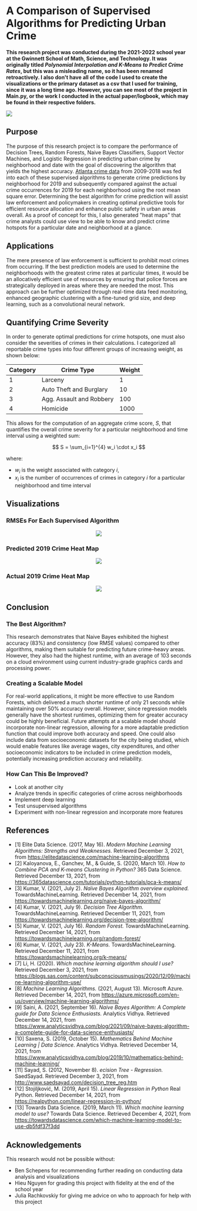 # A Comparison of Supervised Algorithms for Predicting Urban Crime
**This research project was conducted during the 2021-2022 school year at the Gwinnett School of Math, Science, and Technology.  It was originally titled *Polynomial Interpolation and K-Means to Predict Crime Rates*, but this was a misleading name, so it has been renamed retroactively. I also don't have all of the code I used to create the visualizations or the primary dataset as a csv that I used for training, since it was a long time ago. However, you can see most of the project in Main.py, or the work I conducted in the actual paper/logbook, which may be found in their respective folders.**

<img src="img/atlanta.webp">

## Purpose
The purpose of this research project is to compare the performance of Decision Trees, Random Forests, Naive Bayes Classifiers, Support Vector Machines, and Logistic Regression in predicting urban crime by neighborhood and date with the goal of discovering the algorithm that yields the highest accuracy. [Atlanta crime data](https://opendata.atlantapd.org/) from 2009-2018 was fed into each of these supervised algorithms to generate crime predictions by neighborhood for 2019 and subsequently compared against the actual crime occurrences for 2019 for each neighborhood using the root mean square error. Determining the best algorithm for crime prediction will assist law enforcement and policymakers in creating optimal predictive tools for efficient resource allocation and enhance public safety in urban areas overall. As a proof of concept for this, I also generated "heat maps" that crime analysts could use view to be able to know and predict crime hotspots for a particular date and neighborhood at a glance.

## Applications
The mere presence of law enforcement is sufficient to prohibit most crimes from occurring. If the best prediction models are used to determine the neighborhoods with the greatest crime rates at particular times, it would be an allocatively efficient use of resources by ensuring that police forces are strategically deployed in areas where they are needed the most. This approach can be further optimized through real-time data feed monitoring, enhanced geographic clustering with a fine-tuned grid size, and deep learning, such as a convolutional neural network.

## Quantifying Crime Severity
In order to generate optimal predictions for crime hotspots, one must also consider the severities of crimes in their calculations. I categorized all reportable crime types into four different groups of increasing weight, as shown below:

| Category | Crime Type               | Weight |
|----------|--------------------------|--------|
| 1        | Larceny                  | 1      |
| 2        | Auto Theft and Burglary  | 10     |
| 3        | Agg. Assault and Robbery | 100    |
| 4        | Homicide                 | 1000   |

This allows for the computation of an aggregate crime score, $S$, that quantifies the overall crime severity for a particular neighborhood and time interval using a weighted sum:

$$
S = \sum_{i=1}^{4} w_i \cdot x_i
$$

where: 
- $w_i$ is the weight associated with category $i$,
- $x_i$ is the number of occurrences of crimes in category $i$ for a particular neighborhood and time interval 

## Visualizations
### RMSEs For Each Supervised Algorithm
<p align="center">
<img src="https://github.com/anishgoyal1108/A-Comparison-of-Supervised-Algorithms-for-Predicting-Urban-Crime/blob/master/img/root_mean_square_error.png?raw=true" />
</p>

### Predicted 2019 Crime Heat Map
<p align="center">
<img src="https://github.com/anishgoyal1108/A-Comparison-of-Supervised-Algorithms-for-Predicting-Urban-Crime/blob/master/img/2019_predict.png?raw=true" />
</p>

### Actual 2019 Crime Heat Map
<p align="center">
<img src="https://github.com/anishgoyal1108/A-Comparison-of-Supervised-Algorithms-for-Predicting-Urban-Crime/blob/master/img/2019.png?raw=true" />
</p>

## Conclusion
### The Best Algorithm?
This research demonstrates that Naive Bayes exhibited the highest accuracy (83%) and consistency (low RMSE values) compared to other algorithms, making them suitable for predicting future crime-heavy areas. However, they also had the highest runtime, with an average of 103 seconds on a cloud environment using current industry-grade graphics cards and processing power.

### Creating a Scalable Model
For real-world applications, it might be more effective to use Random Forests, which delivered a much shorter runtime of only 21 seconds while maintaining over 50% accuracy overall. However, since regression models generally have the shortest runtimes, optimizing them for greater accuracy could be highly beneficial. Future attempts at a scalable model should incorporate non-linear regression, allowing for a more adaptable prediction function that could improve both accuracy and speed. One could also include data from socioeconomic datasets for the city being studied, which would enable features like average wages, city expenditures, and other socioeconomic indicators to be included in crime prediction models, potentially increasing prediction accuracy and reliability.

### How Can This Be Improved?
- Look at another city
- Analyze trends in specific categories of crime across neighborhoods
- Implement deep learning
- Test unsupervised algorithms
- Experiment with non-linear regression and incorporate more features

## References
 - [1] Elite Data Science. (2017, May 16). *Modern Machine Learning Algorithms: Strengths and Weaknesses.* Retrieved December 3, 2021, from https://elitedatascience.com/machine-learning-algorithms
 - [2] Kaloyanova, E., Ganchev, M., & Guide, S. (2020, March 10). *How to Combine PCA and K-means Clustering in Python?* 365 Data Science. Retrieved December 13, 2021, from https://365datascience.com/tutorials/python-tutorials/pca-k-means/
 - [3] Kumar, V. (2021, July 2). *Naïve Bayes Algorithm overview explained.* TowardsMachineLearning. Retrieved December 14, 2021, from https://towardsmachinelearning.org/naive-bayes-algorithm/
 - [4] Kumar, V. (2021, July 9). *Decision Tree Algorithm.* TowardsMachineLearning. Retrieved December 11, 2021, from https://towardsmachinelearning.org/decision-tree-algorithm/
 - [5] Kumar, V. (2021, July 16). *Random Forest.* TowardsMachineLearning. Retrieved December 14, 2021, from https://towardsmachinelearning.org/random-forest/
 - [6] Kumar, V. (2021, July 23). *K-Means.* TowardsMachineLearning. Retrieved December 11, 2021, from https://towardsmachinelearning.org/k-means/
 - [7] Li, H. (2020). *Which machine learning algorithm should I use?* Retrieved December 3, 2021, from https://blogs.sas.com/content/subconsciousmusings/2020/12/09/machine-learning-algorithm-use/
 - [8] *Machine Learning Algorithms.* (2021, August 13). Microsoft Azure. Retrieved December 14, 2021, from https://azure.microsoft.com/en-us/overview/machine-learning-algorithms/
 - [9] Saini, A. (2021, September 16). *Naive Bayes Algorithm: A Complete guide for Data Science Enthusiasts.* Analytics Vidhya. Retrieved December 14, 2021, from https://www.analyticsvidhya.com/blog/2021/09/naive-bayes-algorithm-a-complete-guide-for-data-science-enthusiasts/
 - [10] Saxena, S. (2019, October 15). *Mathematics Behind Machine Learning | Data Science.* Analytics Vidhya. Retrieved December 14, 2021, from https://www.analyticsvidhya.com/blog/2019/10/mathematics-behind-machine-learning/
 - [11] Sayad, S. (2012, November 8). *ecision Tree - Regression.* SaedSayad. Retrieved December 3, 2021, from http://www.saedsayad.com/decision_tree_reg.htm
 - [12] Stojiljković, M. (2019, April 15). *Linear Regression in Python* Real Python. Retrieved December 14, 2021, from https://realpython.com/linear-regression-in-python/
 - [13] Towards Data Science. (2019, March 11). *Which machine learning model to use?* Towards Data Science. Retrieved December 4, 2021, from https://towardsdatascience.com/which-machine-learning-model-to-use-db5fdf37f3dd


## Acknowledgements
This research would not be possible without:
- Ben Schepens for recommending further reading on conducting data analysis and visualizations
- Hieu Nguyen for grading this project with fidelity at the end of the school year
- Julia Rachkovskiy for giving me advice on who to approach for help with this project
